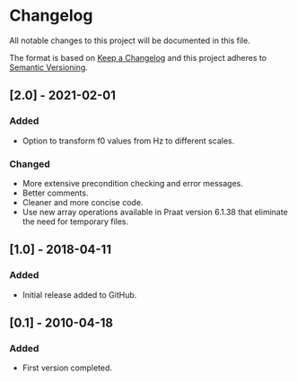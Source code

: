 # Changelog
All notable changes to this project will be documented in this file.

The format is based on [Keep a Changelog](http://keepachangelog.com/en/1.0.0/)
and this project adheres to [Semantic Versioning](http://semver.org/spec/v2.0.0.html).

## [2.0] - 2021-02-01
### Added
- Option to transform f0 values from Hz to different scales.

### Changed
- More extensive precondition checking and error messages.
- Better comments.
- Cleaner and more concise code.
- Use new array operations available in Praat version 6.1.38 that eliminate the need for temporary files.

## [1.0] - 2018-04-11
### Added
- Initial release added to GitHub.

## [0.1] - 2010-04-18
### Added
- First version completed.